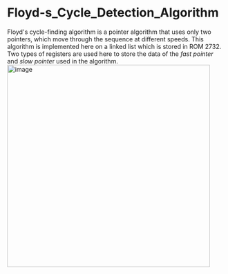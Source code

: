 # Floyd-s_Cycle_Detection_Algorithm
Floyd's cycle-finding algorithm is a pointer algorithm that uses only two pointers, which move through the sequence at different speeds.
This algorithm is implemented here on a linked list which is stored in ROM 2732. 
Two types of registers are used here to store the data of the *fast pointer* and *slow pointe*r used in the algorithm.
<img width="469" alt="image" src="https://github.com/somil00/Floyd-s_Cycle_Detection_Algorithm/assets/95484425/4e091a1e-2370-484c-93d5-6208eb00317a">

